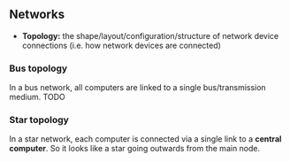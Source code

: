 Networks
--------

  * **Topology:** the shape/layout/configuration/structure of network device
                  connections (i.e. how network devices are connected)


### Bus topology

In a bus network, all computers are linked to a single bus/transmission medium.
TODO


### Star topology

In a star network, each computer is connected via a single link to a **central
computer**. So it looks like a star going outwards from the main node.
